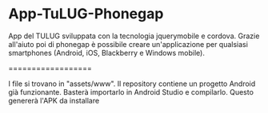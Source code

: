 App-TuLUG-Phonegap
==================

App del TULUG sviluppata con la tecnologia jquerymobile e cordova. Grazie all'aiuto poi di phonegap è possibile creare un'applicazione per qualsiasi smartphones (Android, iOS, Blackberry e Windows mobile).

==================

I file si trovano in "assets/www". Il repository contiene un progetto Android già funzionante. Basterà importarlo in Android Studio e compilarlo. Questo genererà l'APK da installare
